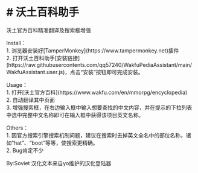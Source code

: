 <h1># 沃土百科助手</h1>
沃土官方百科精准翻译及搜索框增强</p>
<p>Install：<br>
1. 浏览器安装好[TamperMonkey](https://www.tampermonkey.net)插件<br>
2. 打开沃土百科助手[安装链接](https://raw.githubusercontents.com/qq57240/WakfuPediaAssistant/main/WakfuAssistant.user.js)，点击“安装”按钮即可完成安装。</p>
<p>Usage：<br>
1. 打开[沃土官方百科](https://www.wakfu.com/en/mmorpg/encyclopedia)<br>
2. 自动翻译其中页面<br>
3. 增强搜索框，在右边输入框中输入想要查找的中文内容，并在提示的下拉列表中选中完整中文名称即可在输入框中获得该项目英文名称。</p>
<p>Others：<br>
1. 因官方搜索引擎搜索机制问题，建议在搜索时去掉英文全名中的部位名称，诸如“hat”、“boot”等等，使搜索更精确。<br>
2. Bug肯定不少</p>
By:Soviet 汉化文本来自yo维护的汉化登陆器
